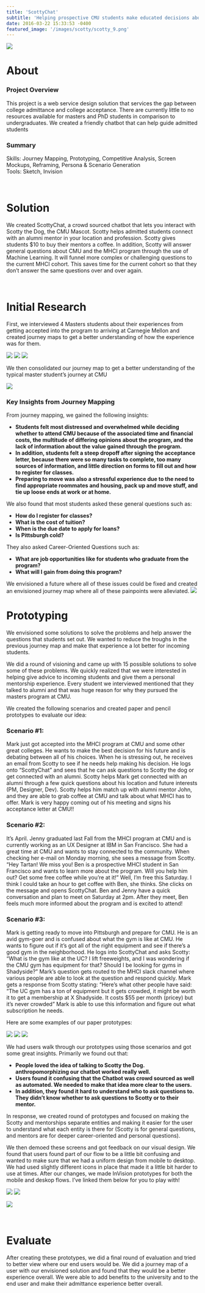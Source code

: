 ```yaml
---
title: 'ScottyChat'
subtitle: 'Helping prospective CMU students make educated decisions about their futures'
date: 2016-03-22 15:33:53 -0400
featured_image: '/images/scotty/scotty_9.png'
---
```



![](/images/scotty/header.png)

# About 

### Project Overview 

This project is a web service design solution that services the gap between college admittance and college acceptance. There are currently little to no resources available for masters and PhD students in comparison to undergraduates. We created a friendly chatbot that can help guide admitted students 

### Summary 

Skills: Journey Mapping, Prototyping, Competitive Analysis, Screen Mockups, Reframing, Persona & Scenario Generation 
<br> 
Tools: Sketch, Invision 
<br> 

<br> 

# Solution 

We created ScottyChat, a crowd sourced chatbot that lets you interact with Scotty the Dog, the CMU Mascot. Scotty helps admitted students connect with an alumni mentor in your location and profession. Scotty gives students $10 to buy their mentors a coffee. In addition, Scotty will answer general questions about CMU and the MHCI program through the use of Machine Learning. It will funnel more complex or challenging questions to the current MHCI cohort. This saves time for the current cohort so that they don’t answer the same questions over and over again.

<br> 

# Initial Research 


First, we interviewed 4 Masters students about their experiences from getting accepted into the program to arriving at Carnegie Mellon and created journey maps to get a better understanding of how the experience was for them. 

<div class="gallery" data-columns="3">
	<img src="/images/scotty/scotty_1.png">
	<img src="/images/scotty/scotty_2.jpg">
	<img src="/images/scotty/scotty_3.png">
</div>

We then consolidated our journey map to get a better understanding of the typical master student’s journey at CMU


![](/images/scotty/scotty_journey_initial.png)

### Key Insights from Journey Mapping

From journey mapping, we gained the following insights:
* **Students felt most distressed and overwhelmed while deciding whether to attend CMU because of the associated time and financial costs, the multitude of differing opinions about the program, and the lack of information about the value gained through the program.**
* **In addition, students felt a steep dropoff after signing the acceptance letter, because there were so many tasks to complete, too many sources of information, and little direction on forms to fill out and how to register for classes.**
* **Preparing to move was also a stressful experience due to the need to find appropriate roommates and housing, pack up and move stuff, and tie up loose ends at work or at home.** 

We also found that most students asked these general questions such as:

* **How do I register for classes?**
* **What is the cost of tuition?**
* **When is the due date to apply for loans?**
* **Is Pittsburgh cold?**

They also asked Career-Oriented Questions such as:
* **What are job opportunities like for students who graduate from the program?**
* **What will I gain from doing this program?**

We envisioned a future where all of these issues could be fixed and created an envisioned journey map where all of these painpoints were alleviated.
![](/images/scotty/scotty_10.png)

# Prototyping 

We envisioned some solutions to solve the problems and help answer the questions that students set out. We wanted to reduce the troughs in the previous journey map and make that experience a lot better for incoming students.

We did a round of visioning and came up with 15 possible solutions to solve some of these problems. We quickly realized that we were interested in helping give advice to incoming students and give them a personal mentorship experience. Every student we interviewed mentioned that they talked to alumni and that was huge reason for why they pursued the masters program at CMU.

We created the following scenarios and created paper and pencil prototypes to evaluate our idea:

### Scenario #1:

Mark just got accepted into the MHCI program at CMU and some other great colleges. He wants to make the best decision for his future and is debating between all of his choices. When he is stressing out, he receives an email from Scotty to see if he needs help making his decision. He logs onto “ScottyChat” and sees that he can ask questions to Scotty the dog or get connected with an alumni. Scotty helps Mark get connected with an alumni through a few quick questions about his location and future interests (PM, Designer, Dev). Scotty helps him match up with alumni mentor John, and they are able to grab coffee at CMU and talk about what MHCI has to offer. Mark is very happy coming out of his meeting and signs his acceptance letter at CMU!!

### Scenario #2: 

It’s April. Jenny graduated last Fall from the MHCI program at CMU and is currently working as an UX Designer at IBM in San Francisco. She had a great time at CMU and wants to stay connected to the community. When checking her e-mail on Monday morning, she sees a message from Scotty. “Hey Tartan! We miss you! Ben is a prospective MHCI student in San Francisco and wants to learn more about the program. Will you help him out? Get some free coffee while you’re at it!” Well, I’m free this Saturday. I think I could take an hour to get coffee with Ben, she thinks. She clicks on the message and opens ScottyChat. Ben and Jenny have a quick conversation and plan to meet on Saturday at 2pm. After they meet, Ben feels much more informed about the program and is excited to attend!

### Scenario #3: 

Mark is getting ready to move into Pittsburgh and prepare for CMU. He is an avid gym-goer and is confused about what the gym is like at CMU. He wants to figure out if it’s got all of the right equipment and see if there’s a good gym in the neighborhood. He logs into ScottyChat and asks Scotty: “What is the gym like at the UC? I lift freeweights, and I was wondering if the CMU gym has equipment for that? Should I be looking for gyms in Shadyside?” Mark’s question gets routed to the MHCI slack channel where various people are able to look at the question and respond quickly. Mark gets a response from Scotty stating: “Here’s what other people have said: “The UC gym has a ton of equipment but it gets crowded, it might be worth it to get a membership at X Shadyside. It costs $55 per month (pricey) but it’s never crowded” Mark is able to use this information and figure out what subscription he needs.

Here are some examples of our paper prototypes:


<div class="gallery" data-columns="3">
	<img src="/images/scotty/scotty_4.jpg">
	<img src="/images/scotty/scotty_5.jpg">
	<img src="/images/scotty/scotty_6.jpg">
</div>


We had users walk through our prototypes using those scenarios and got some great insights. Primarily we found out that:

* **People loved the idea of talking to Scotty the Dog. anthropomorphizing our chatbot worked really well.**
* **Users found it confusing that the Chatbot was crowd sourced as well as automated. We needed to make that idea more clear to the users.**
* **In addition, they found it hard to understand who to ask questions to. They didn’t know whether to ask questions to Scotty or to their mentor.**

In response, we created round of prototypes and focused on making the Scotty and mentorships separate entities and making it easier for the user to understand what each entity is there for (Scotty is for general questions, and mentors are for deeper career-oriented and personal questions).

We then demoed these screens and got feedback on our visual design. We found that users found part of our flow to be a little bit confusing and wanted to make sure that we had a uniform design from mobile to desktop. We had used slightly different icons in place that made it a little bit harder to use at times.
After our changes, we made InVision prototypes for both the mobile and deskop flows. I’ve linked them below for you to play with!

<div class="gallery" data-columns="2">
	<img src="/images/scotty/scotty_7.png">
	<img src="/images/scotty/scotty_8.png">
</div>

![](/images/scotty/scotty_9.png)


<br> 

# Evaluate

After creating these prototypes, we did a final round of evaluation and tried to better view where our end users would be. We did a journey map of a user with our envisioned solution and found that they would be a better experience overall. We were able to add benefits to the university and to the end user and make their admittance experience better overall.



